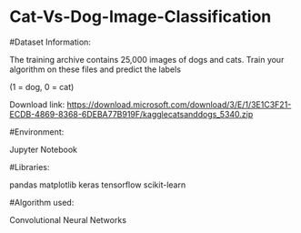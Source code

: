 # Cat-Vs-Dog-Image-Classification
#Dataset Information:

The training archive contains 25,000 images of dogs and cats. Train your algorithm on these files and predict the labels

(1 = dog, 0 = cat)

Download link: https://download.microsoft.com/download/3/E/1/3E1C3F21-ECDB-4869-8368-6DEBA77B919F/kagglecatsanddogs_5340.zip

#Environment: 

Jupyter Notebook

#Libraries:


pandas
matplotlib
keras
tensorflow
scikit-learn

#Algorithm used:

Convolutional Neural Networks
